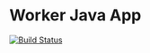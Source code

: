 # Worker Java App
[![Build Status](http://35.238.30.213:8080/buildStatus/icon?job=instavote%2Fworker-build)](http://35.238.30.213:8080/job/instavote/job/worker-build/)
